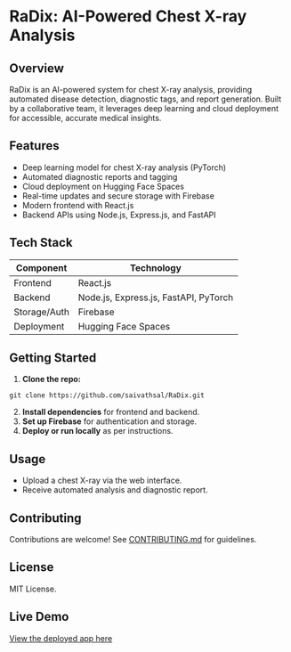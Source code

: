 # RaDix: AI-Powered Chest X-ray Analysis

## Overview
RaDix is an AI-powered system for chest X-ray analysis, providing automated disease detection, diagnostic tags, and report generation. Built by a collaborative team, it leverages deep learning and cloud deployment for accessible, accurate medical insights.

## Features
- Deep learning model for chest X-ray analysis (PyTorch)
- Automated diagnostic reports and tagging
- Cloud deployment on Hugging Face Spaces
- Real-time updates and secure storage with Firebase
- Modern frontend with React.js
- Backend APIs using Node.js, Express.js, and FastAPI

## Tech Stack
| Component   | Technology         |
|-------------|-------------------|
| Frontend    | React.js          |
| Backend     | Node.js, Express.js, FastAPI, PyTorch |
| Storage/Auth| Firebase          |
| Deployment  | Hugging Face Spaces |

## Getting Started
1. **Clone the repo:**
```
git clone https://github.com/saivathsal/RaDix.git
```
2. **Install dependencies** for frontend and backend.
3. **Set up Firebase** for authentication and storage.
4. **Deploy or run locally** as per instructions.

## Usage
- Upload a chest X-ray via the web interface.
- Receive automated analysis and diagnostic report.

## Contributing
Contributions are welcome! See [CONTRIBUTING.md](CONTRIBUTING.md) for guidelines.

## License
MIT License.

## Live Demo

[View the deployed app here](https://ra-dix-ready.onrender.com/)
